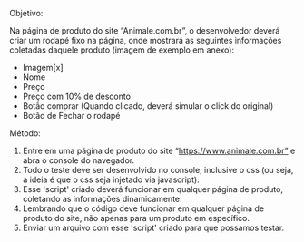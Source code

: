 Objetivo:

Na página de produto do site “Animale.com.br”, o desenvolvedor deverá criar um rodapé fixo na página, onde mostrará as seguintes informações coletadas daquele produto (imagem de exemplo em anexo):

- Imagem[x]
- Nome
- Preço
- Preço com 10% de desconto
- Botão comprar (Quando clicado, deverá simular o click do original)
- Botão de Fechar o rodapé


Método:

1) Entre em uma página de produto do site “https://www.animale.com.br” e abra o console do navegador.
2) Todo o teste deve ser desenvolvido no console, inclusive o css (ou seja, a ideia é que o css seja injetado via javascript).
3) Esse 'script' criado deverá funcionar em qualquer página de produto, coletando as informações dinamicamente.
4) Lembrando que o código deve funcionar em qualquer página de produto do site, não apenas para um produto em específico.
5) Enviar um arquivo com esse 'script' criado para que possamos testar.
